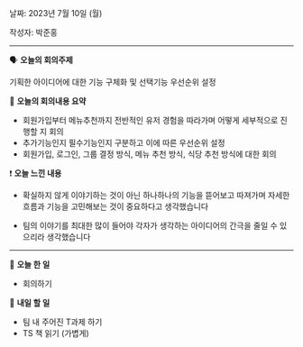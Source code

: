 날짜: 2023년 7월 10일 (월)

작성자: 박준홍

---

<aside>

🗣 **오늘의 회의주제**

</aside>

기획한 아이디어에 대한 기능 구체화 및 선택기능 우선순위 설정

<aside>

🎢 **오늘의 회의내용 요약**

</aside>

- 회원가입부터 메뉴추천까지 전반적인 유저 경험을 따라가며 어떻게 세부적으로 진행할 지 회의
- 추가기능인지 필수기능인지 구분하고 이에 따른 우선순위 설정
- 회원가입, 로그인, 그룹 결정 방식, 메뉴 추천 방식, 식당 추천 방식에 대한 회의

<aside>

❗ **오늘 느낀 내용**

</aside>

- 확실하지 않게 이야기하는 것이 아닌 하나하나의 기능을 뜯어보고 따져가며 자세한 흐름과 기능을 고민해보는 것이 중요하다고 생각했습니다

- 팀의 이야기를 최대한 많이 들어야 각자가 생각하는 아이디어의 간극을 줄일 수 있으리라 생각했습니다


---

<aside>

🎵 **오늘 한 일**

</aside>

- 회의하기

<aside>

🥊 **내일 할 일**

</aside>

- 팀 내 주어진 T과제 하기
- TS 책 읽기 (가볍게)
